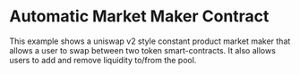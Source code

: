 # Automatic Market Maker Contract

This example shows a uniswap v2 style constant product market maker that allows a user to swap between two token smart-contracts.
It also allows users to add and remove liquidity to/from the pool.
